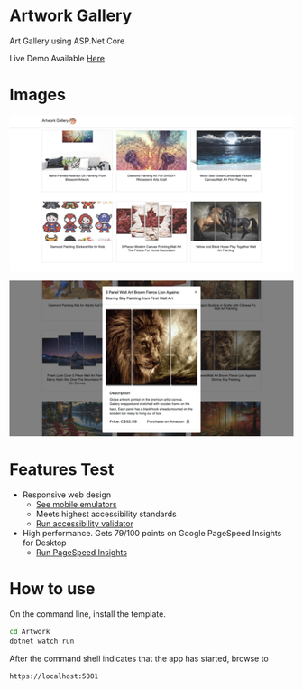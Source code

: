 # Artwork Gallery
Art Gallery using ASP.Net Core

Live Demo Available [Here](http://artworkweb.azurewebsites.net/)

# Images
![Homepage](Screenshots/1.png "Homepage")


![Art Details](Screenshots/2.png "Art Details")



# Features Test
- Responsive web design
  - [See mobile emulators](http://www.responsinator.com/?url=artworkweb.azurewebsites.net%2F)
  - Meets highest accessibility standards 
  - [Run accessibility validator](https://wave.webaim.org/report#/http://artworkweb.azurewebsites.net/)
- High performance. Gets 79/100 points on Google PageSpeed Insights for Desktop
  - [Run PageSpeed Insights](https://developers.google.com/speed/pagespeed/insights/?url=http%3A%2F%2Fartworkweb.azurewebsites.net%2F&tab=desktop)


# How to use

On the command line, install the template.

```cmd
cd Artwork
dotnet watch run
```

After the command shell indicates that the app has started, browse to 

```cmd
https://localhost:5001
```

